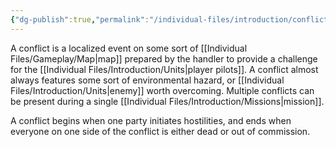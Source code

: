 ```yaml
---
{"dg-publish":true,"permalink":"/individual-files/introduction/conflicts/"}
---
```


A conflict is a localized event on some sort of [[Individual Files/Gameplay/Map\|map]] prepared by the handler to provide a challenge for the [[Individual Files/Introduction/Units\|player pilots]]. A conflict almost always features some sort of environmental hazard, or [[Individual Files/Introduction/Units\|enemy]] worth overcoming. Multiple conflicts can be present during a single [[Individual Files/Introduction/Missions\|mission]].

A conflict begins when one party initiates hostilities, and ends when everyone on one side of the conflict is either dead or out of commission.